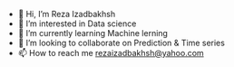 - 👋 Hi, I’m Reza Izadbakhsh
- 👀 I’m interested in Data science
- 🌱 I’m currently learning Machine lerning
- 💞️ I’m looking to collaborate on Prediction & Time series
- 📫 How to reach me rezaizadbakhsh@yahoo.com

<!---
IzadbakhshReza/IzadbakhshReza is a ✨ special ✨ repository because its `README.md` (this file) appears on your GitHub profile.
You can click the Preview link to take a look at your changes.
--->
